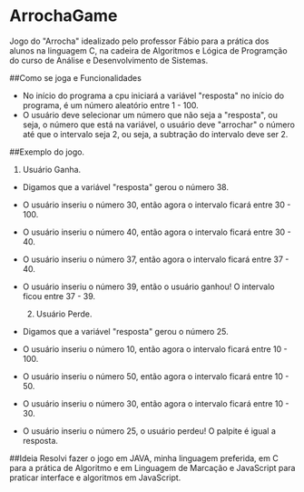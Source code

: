 # ArrochaGame
Jogo do "Arrocha" idealizado pelo professor Fábio para a prática dos alunos na linguagem C, na cadeira de Algoritmos e Lógica de Programção do curso de Análise e Desenvolvimento de Sistemas.

##Como se joga e Funcionalidades
- No início do programa a cpu iniciará a variável "resposta" no início do programa, é um número aleatório entre 1 - 100.
- O usuário deve selecionar um número que não seja a "resposta", ou seja, o número que está na variável, o usuário deve "arrochar" o número até que o intervalo seja 2, ou seja, a subtração do intervalo deve ser 2. 

##Exemplo do jogo.
  1) Usuário Ganha.
- Digamos que a variável "resposta" gerou o número 38.
- O usuário inseriu o número 30, então agora o intervalo ficará entre 30 - 100.
- O usuário inseriu o número 40, então agora o intervalo ficará entre 30 - 40.
- O usuário inseriu o número 37, então agora o intervalo ficará entre 37 - 40.
- O usuário inseriu o número 39, então o usuário ganhou! O intervalo ficou entre 37 - 39.
  
  2) Usuário Perde.
- Digamos que a variável "resposta" gerou o número 25.
- O usuário inseriu o número 10, então agora o intervalo ficará entre 10 - 100.
- O usuário inseriu o número 50, então agora o intervalo ficará entre 10 - 50.
- O usuário inseriu o número 30, então agora o intervalo ficará entre 10 - 30.
- O usuário inseriu o número 25, o usuário perdeu! O palpite é igual a resposta.

##Ideia
Resolvi fazer o jogo em JAVA, minha linguagem preferida, em C para a prática de Algoritmo e em Linguagem de Marcação e JavaScript para praticar interface e algoritmos em JavaScript.


